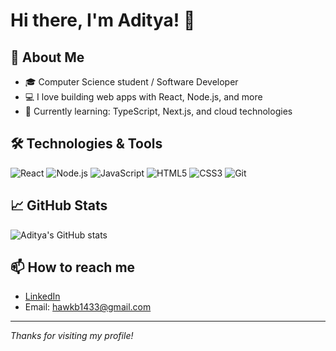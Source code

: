 # Hi there, I'm Aditya! 👋

## 🚀 About Me
- 🎓 Computer Science student / Software Developer
- 💻 I love building web apps with React, Node.js, and more
- 🌱 Currently learning: TypeScript, Next.js, and cloud technologies

## 🛠️ Technologies & Tools
![React](https://img.shields.io/badge/-React-61DAFB?logo=react&logoColor=white&style=flat)
![Node.js](https://img.shields.io/badge/-Node.js-339933?logo=node.js&logoColor=white&style=flat)
![JavaScript](https://img.shields.io/badge/-JavaScript-F7DF1E?logo=javascript&logoColor=black&style=flat)
![HTML5](https://img.shields.io/badge/-HTML5-E34F26?logo=html5&logoColor=white&style=flat)
![CSS3](https://img.shields.io/badge/-CSS3-1572B6?logo=css3&logoColor=white&style=flat)
![Git](https://img.shields.io/badge/-Git-F05032?logo=git&logoColor=white&style=flat)


## 📈 GitHub Stats
![Aditya's GitHub stats](https://github-readme-stats.vercel.app/api?username=blackhawk-2003&show_icons=true&theme=radical)


## 📫 How to reach me
- [LinkedIn](www.linkedin.com/in/adityasingh0412)
- Email: hawkb1433@gmail.com

---

*Thanks for visiting my profile!*
